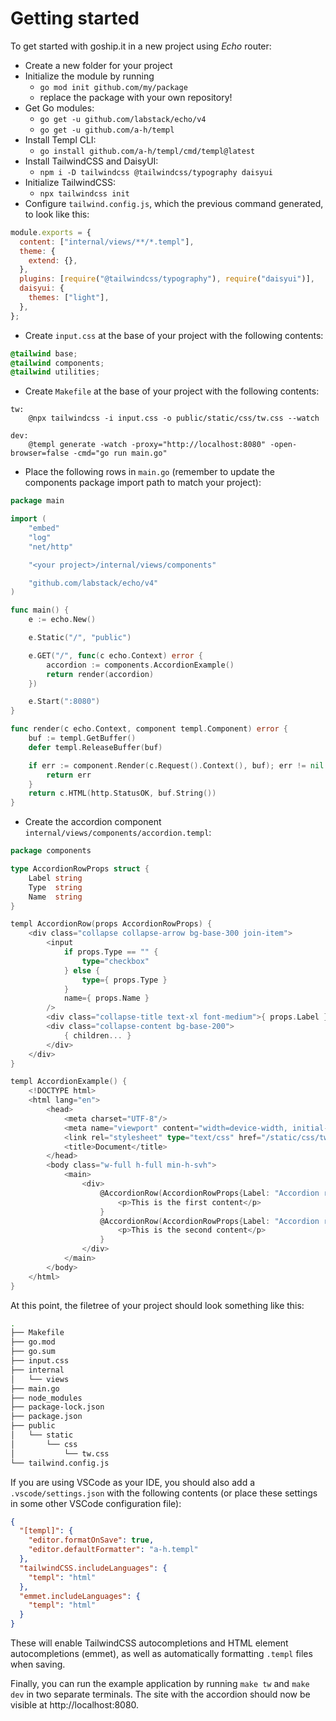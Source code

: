 # Getting started

To get started with goship.it in a new project using _Echo_ router:

- Create a new folder for your project
- Initialize the module by running
  - `go mod init github.com/my/package`
  - replace the package with your own repository!
- Get Go modules:
  - `go get -u github.com/labstack/echo/v4`
  - `go get -u github.com/a-h/templ`
- Install Templ CLI:
  - `go install github.com/a-h/templ/cmd/templ@latest`
- Install TailwindCSS and DaisyUI:
  - `npm i -D tailwindcss @tailwindcss/typography daisyui`
- Initialize TailwindCSS:
  - `npx tailwindcss init`
- Configure `tailwind.config.js`, which the previous command generated, to look like this:

```javascript
module.exports = {
  content: ["internal/views/**/*.templ"],
  theme: {
    extend: {},
  },
  plugins: [require("@tailwindcss/typography"), require("daisyui")],
  daisyui: {
    themes: ["light"],
  },
};
```

- Create `input.css` at the base of your project with the following contents:

```css
@tailwind base;
@tailwind components;
@tailwind utilities;
```

- Create `Makefile` at the base of your project with the following contents:

```make
tw:
	@npx tailwindcss -i input.css -o public/static/css/tw.css --watch

dev:
	@templ generate -watch -proxy="http://localhost:8080" -open-browser=false -cmd="go run main.go"
```

- Place the following rows in `main.go` (remember to update the components package import path to match your project):

```go
package main

import (
	"embed"
	"log"
	"net/http"

	"<your project>/internal/views/components"

	"github.com/labstack/echo/v4"
)

func main() {
	e := echo.New()

	e.Static("/", "public")

	e.GET("/", func(c echo.Context) error {
		accordion := components.AccordionExample()
        return render(accordion)
	})

	e.Start(":8080")
}

func render(c echo.Context, component templ.Component) error {
    buf := templ.GetBuffer()
    defer templ.ReleaseBuffer(buf)

    if err := component.Render(c.Request().Context(), buf); err != nil {
        return err
    }
    return c.HTML(http.StatusOK, buf.String())
}

```

- Create the accordion component `internal/views/components/accordion.templ`:

```go
package components

type AccordionRowProps struct {
	Label string
	Type  string
	Name  string
}

templ AccordionRow(props AccordionRowProps) {
	<div class="collapse collapse-arrow bg-base-300 join-item">
		<input
			if props.Type == "" {
				type="checkbox"
			} else {
				type={ props.Type }
			}
			name={ props.Name }
		/>
		<div class="collapse-title text-xl font-medium">{ props.Label }</div>
		<div class="collapse-content bg-base-200">
			{ children... }
		</div>
	</div>
}

templ AccordionExample() {
	<!DOCTYPE html>
	<html lang="en">
		<head>
			<meta charset="UTF-8"/>
			<meta name="viewport" content="width=device-width, initial-scale=1.0"/>
			<link rel="stylesheet" type="text/css" href="/static/css/tw.css"/>
			<title>Document</title>
		</head>
		<body class="w-full h-full min-h-svh">
			<main>
				<div>
					@AccordionRow(AccordionRowProps{Label: "Accordion row 1", Type: "checkbox"}) {
						<p>This is the first content</p>
					}
					@AccordionRow(AccordionRowProps{Label: "Accordion row 2", Type: "checkbox") {
						<p>This is the second content</p>
					}
				</div>
			</main>
		</body>
	</html>
}
```

At this point, the filetree of your project should look something like this:

```sh
.
├── Makefile
├── go.mod
├── go.sum
├── input.css
├── internal
│   └── views
├── main.go
├── node_modules
├── package-lock.json
├── package.json
├── public
│   └── static
│       └── css
│           └── tw.css
└── tailwind.config.js
```

If you are using VSCode as your IDE, you should also add a `.vscode/settings.json` with the following contents (or place these settings in some other VSCode configuration file):

```json
{
  "[templ]": {
    "editor.formatOnSave": true,
    "editor.defaultFormatter": "a-h.templ"
  },
  "tailwindCSS.includeLanguages": {
    "templ": "html"
  },
  "emmet.includeLanguages": {
    "templ": "html"
  }
}
```

These will enable TailwindCSS autocompletions and HTML element autocompletions (emmet), as well as automatically formatting `.templ` files when saving.

Finally, you can run the example application by running `make tw` and `make dev` in two separate terminals. The site with the accordion should now be visible at http://localhost:8080.
